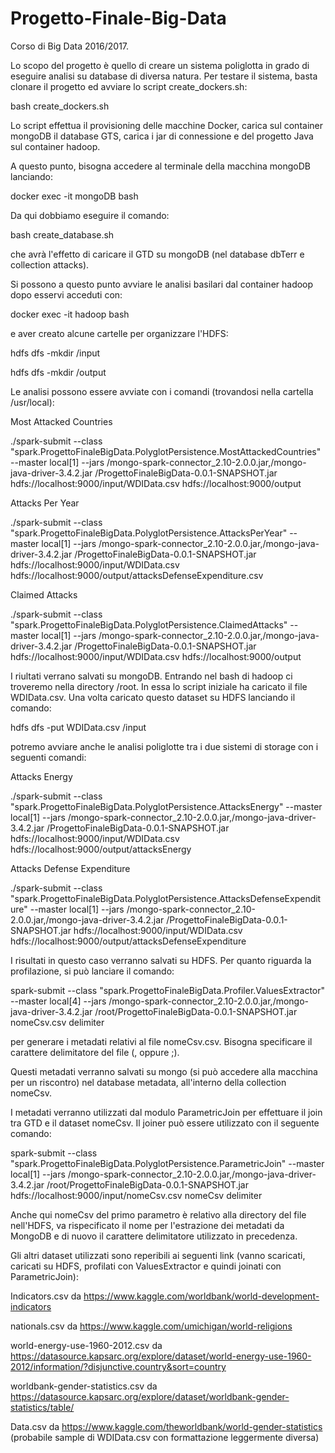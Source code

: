 # Progetto-Finale-Big-Data

Corso di Big Data 2016/2017. 

Lo scopo del progetto è quello di creare un sistema poliglotta in grado di eseguire analisi su database di diversa natura.
Per testare il sistema, basta clonare il progetto ed avviare lo script create_dockers.sh:

  bash create_dockers.sh
  
Lo script effettua il provisioning delle macchine Docker, carica sul container mongoDB il database GTS, 
carica i jar di connessione e del progetto Java sul container hadoop.

A questo punto, bisogna accedere al terminale della macchina mongoDB lanciando:
  
  docker exec -it mongoDB bash
  
Da qui dobbiamo eseguire il comando:

  bash create_database.sh 
 
che avrà l'effetto di caricare il GTD su mongoDB (nel database dbTerr e collection attacks).

Si possono a questo punto avviare le analisi basilari dal container hadoop dopo esservi acceduti con:
  
  docker exec -it hadoop bash
  
e aver creato alcune cartelle per organizzare l'HDFS:

  hdfs dfs -mkdir /input
  
  hdfs dfs -mkdir /output
  
Le analisi possono essere avviate con i comandi (trovandosi nella cartella /usr/local):

Most Attacked Countries

./spark-submit --class "spark.ProgettoFinaleBigData.PolyglotPersistence.MostAttackedCountries" --master local[1] --jars /mongo-spark-connector_2.10-2.0.0.jar,/mongo-java-driver-3.4.2.jar /ProgettoFinaleBigData-0.0.1-SNAPSHOT.jar hdfs://localhost:9000/input/WDIData.csv hdfs://localhost:9000/output

Attacks Per Year

./spark-submit --class "spark.ProgettoFinaleBigData.PolyglotPersistence.AttacksPerYear" --master local[1] --jars /mongo-spark-connector_2.10-2.0.0.jar,/mongo-java-driver-3.4.2.jar /ProgettoFinaleBigData-0.0.1-SNAPSHOT.jar hdfs://localhost:9000/input/WDIData.csv hdfs://localhost:9000/output/attacksDefenseExpenditure.csv

Claimed Attacks

./spark-submit --class "spark.ProgettoFinaleBigData.PolyglotPersistence.ClaimedAttacks" --master local[1] --jars /mongo-spark-connector_2.10-2.0.0.jar,/mongo-java-driver-3.4.2.jar /ProgettoFinaleBigData-0.0.1-SNAPSHOT.jar hdfs://localhost:9000/input/WDIData.csv hdfs://localhost:9000/output

I riultati verrano salvati su mongoDB.
Entrando nel bash di hadoop ci troveremo nella directory /root. In essa lo script iniziale ha caricato il file WDIData.csv. Una volta caricato questo dataset su HDFS lanciando il comando:

  hdfs dfs -put WDIData.csv /input
  
potremo avviare anche le analisi poliglotte tra i due sistemi di storage con i seguenti comandi:

Attacks Energy

./spark-submit --class "spark.ProgettoFinaleBigData.PolyglotPersistence.AttacksEnergy" --master local[1] --jars /mongo-spark-connector_2.10-2.0.0.jar,/mongo-java-driver-3.4.2.jar /ProgettoFinaleBigData-0.0.1-SNAPSHOT.jar hdfs://localhost:9000/input/WDIData.csv hdfs://localhost:9000/output/attacksEnergy

Attacks Defense Expenditure

./spark-submit --class "spark.ProgettoFinaleBigData.PolyglotPersistence.AttacksDefenseExpenditure" --master local[1] --jars /mongo-spark-connector_2.10-2.0.0.jar,/mongo-java-driver-3.4.2.jar /ProgettoFinaleBigData-0.0.1-SNAPSHOT.jar hdfs://localhost:9000/input/WDIData.csv hdfs://localhost:9000/output/attacksDefenseExpenditure
  
I risultati in questo caso verranno salvati su HDFS.
Per quanto riguarda la profilazione, si può lanciare il comando:

spark-submit --class "spark.ProgettoFinaleBigData.Profiler.ValuesExtractor" --master local[4] --jars /mongo-spark-connector_2.10-2.0.0.jar,/mongo-java-driver-3.4.2.jar /root/ProgettoFinaleBigData-0.0.1-SNAPSHOT.jar nomeCsv.csv delimiter

per generare i metadati relativi al file nomeCsv.csv. Bisogna specificare il carattere delimitatore del file (, oppure \;).

Questi metadati verranno salvati su mongo (si può accedere alla macchina per un riscontro) nel database metadata, all'interno della collection nomeCsv.

I metadati verranno utilizzati dal modulo ParametricJoin per effettuare il join tra GTD e il dataset nomeCsv.
Il joiner può essere utilizzato con il seguente comando:

spark-submit --class "spark.ProgettoFinaleBigData.PolyglotPersistence.ParametricJoin" --master local[1] --jars /mongo-spark-connector_2.10-2.0.0.jar,/mongo-java-driver-3.4.2.jar /root/ProgettoFinaleBigData-0.0.1-SNAPSHOT.jar hdfs://localhost:9000/input/nomeCsv.csv nomeCsv delimiter

Anche qui nomeCsv del primo parametro è relativo alla directory del file nell'HDFS, va rispecificato il nome per l'estrazione dei metadati da MongoDB e di nuovo il carattere delimitatore utilizzato in precedenza.

Gli altri dataset utilizzati sono reperibili ai seguenti link (vanno scaricati, caricati su HDFS, profilati con ValuesExtractor e quindi joinati con ParametricJoin):

Indicators.csv da https://www.kaggle.com/worldbank/world-development-indicators

nationals.csv da https://www.kaggle.com/umichigan/world-religions

world-energy-use-1960-2012.csv da https://datasource.kapsarc.org/explore/dataset/world-energy-use-1960-2012/information/?disjunctive.country&sort=country

worldbank-gender-statistics.csv da https://datasource.kapsarc.org/explore/dataset/worldbank-gender-statistics/table/

Data.csv da https://www.kaggle.com/theworldbank/world-gender-statistics (probabile sample di WDIData.csv con formattazione leggermente diversa)
